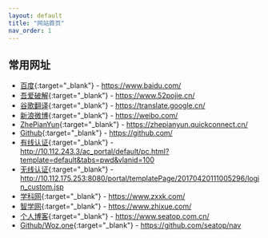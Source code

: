 ```yaml
---
layout: default
title: "网站首页"
nav_order: 1
---
```


## 常用网址
- [百度](https://www.baidu.com/){:target="_blank"} - https://www.baidu.com/
- [吾爱破解](https://www.52pojie.cn/){:target="_blank"} - https://www.52pojie.cn/
- [谷歌翻译](https://translate.google.cn/){:target="_blank"} - https://translate.google.cn/
- [新浪微博](https://weibo.com/){:target="_blank"} - https://weibo.com/
- [ZhePianYun](https://zhepianyun.quickconnect.cn/){:target="_blank"} - https://zhepianyun.quickconnect.cn/
- [Github](https://github.com/){:target="_blank"} - https://github.com/
- [有线认证](http://10.112.243.3/ac_portal/default/pc.html?template=default&tabs=pwd&vlanid=100){:target="_blank"} - http://10.112.243.3/ac_portal/default/pc.html?template=default&tabs=pwd&vlanid=100
- [无线认证](http://10.112.175.253:8080/portal/templatePage/20170420111005296/login_custom.jsp){:target="_blank"} - http://10.112.175.253:8080/portal/templatePage/20170420111005296/login_custom.jsp
- [学科网](https://www.zxxk.com/){:target="_blank"} - https://www.zxxk.com/
- [智学网](https://www.zhixue.com/){:target="_blank"} - https://www.zhixue.com/
- [个人博客](https://www.seatop.com.cn/){:target="_blank"} - https://www.seatop.com.cn/
- [Github/Woz.one](https://github.com/seatop/nav){:target="_blank"} - https://github.com/seatop/nav
